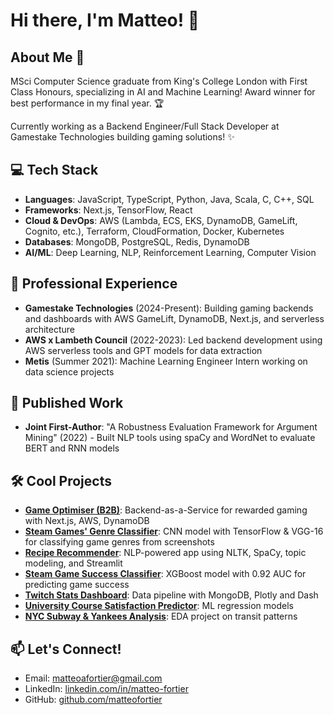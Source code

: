 # Hi there, I'm Matteo! 👋

## About Me 🚀
MSci Computer Science graduate from King's College London with First Class Honours, specializing in AI and Machine Learning! Award winner for best performance in my final year. 🏆

Currently working as a Backend Engineer/Full Stack Developer at Gamestake Technologies building gaming solutions! ✨

## 💻 Tech Stack
- **Languages**: JavaScript, TypeScript, Python, Java, Scala, C, C++, SQL
- **Frameworks**: Next.js, TensorFlow, React
- **Cloud & DevOps**: AWS (Lambda, ECS, EKS, DynamoDB, GameLift, Cognito, etc.), Terraform, CloudFormation, Docker, Kubernetes
- **Databases**: MongoDB, PostgreSQL, Redis, DynamoDB
- **AI/ML**: Deep Learning, NLP, Reinforcement Learning, Computer Vision

## 🔭 Professional Experience
- **Gamestake Technologies** (2024-Present): Building gaming backends and dashboards with AWS GameLift, DynamoDB, Next.js, and serverless architecture
- **AWS x Lambeth Council** (2022-2023): Led backend development using AWS serverless tools and GPT models for data extraction
- **Metis** (Summer 2021): Machine Learning Engineer Intern working on data science projects

## 📝 Published Work
- **Joint First-Author**: "A Robustness Evaluation Framework for Argument Mining" (2022) - Built NLP tools using spaCy and WordNet to evaluate BERT and RNN models

## 🛠️ Cool Projects
- [**Game Optimiser (B2B)**](https://github.com/matteofortier/DL_PROJECT): Backend-as-a-Service for rewarded gaming with Next.js, AWS, DynamoDB
- [**Steam Games' Genre Classifier**](https://github.com/matteofortier/DL_PROJECT): CNN model with TensorFlow & VGG-16 for classifying game genres from screenshots
- [**Recipe Recommender**](https://github.com/matteofortier/NLP_PROJECT): NLP-powered app using NLTK, SpaCy, topic modeling, and Streamlit
- [**Steam Game Success Classifier**](https://github.com/matteofortier/CLS_PROJECT): XGBoost model with 0.92 AUC for predicting game success
- [**Twitch Stats Dashboard**](https://github.com/matteofortier/ENG_PROJECT): Data pipeline with MongoDB, Plotly and Dash
- [**University Course Satisfaction Predictor**](https://github.com/matteofortier/LR_PROJECT): ML regression models 
- [**NYC Subway & Yankees Analysis**](https://github.com/matteofortier/MTA_EDA_Project): EDA project on transit patterns

## 📫 Let's Connect!
- Email: matteoafortier@gmail.com
- LinkedIn: [linkedin.com/in/matteo-fortier](https://www.linkedin.com/in/matteo-fortier)
- GitHub: [github.com/matteofortier](https://github.com/matteofortier)

